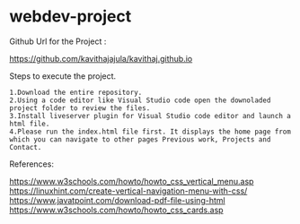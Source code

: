 # webdev-project

Github Url for the Project :

https://github.com/kavithajajula/kavithaj.github.io

Steps to execute the project.

    1.Download the entire repository.
    2.Using a code editor like Visual Studio code open the downoladed project folder to review the files.
    3.Install liveserver plugin for Visual Studio code editor and launch a html file.
    4.Please run the index.html file first. It displays the home page from which you can navigate to other pages Previous work, Projects and Contact.

References:

https://www.w3schools.com/howto/howto_css_vertical_menu.asp
https://linuxhint.com/create-vertical-navigation-menu-with-css/
https://www.javatpoint.com/download-pdf-file-using-html
https://www.w3schools.com/howto/howto_css_cards.asp
